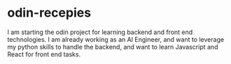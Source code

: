 # odin-recepies

I am starting the odin project for learning backend and front end technologies. I am already working as an AI Engineer, and want to leverage my python skills to handle the backend, and want to learn Javascript and React for front end tasks.
